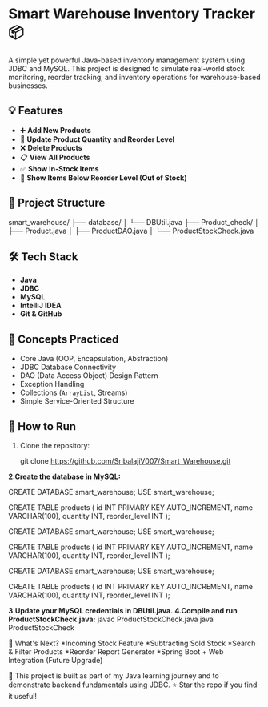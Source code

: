 # Smart Warehouse Inventory Tracker 📦

A simple yet powerful Java-based inventory management system using JDBC and MySQL. This project is designed to simulate real-world stock monitoring, reorder tracking, and inventory operations for warehouse-based businesses.

## 💡 Features

- ➕ **Add New Products**  
- 🔄 **Update Product Quantity and Reorder Level**  
- ❌ **Delete Products**  
- 📋 **View All Products**  
- ✅ **Show In-Stock Items**  
- 🚨 **Show Items Below Reorder Level (Out of Stock)**

## 📁 Project Structure

smart_warehouse/
├── database/
│ └── DBUtil.java
├── Product_check/
│ ├── Product.java
│ ├── ProductDAO.java
│ └── ProductStockCheck.java

## 🛠️ Tech Stack

- **Java**
- **JDBC**
- **MySQL**
- **IntelliJ IDEA**
- **Git & GitHub**

## 🧠 Concepts Practiced

- Core Java (OOP, Encapsulation, Abstraction)
- JDBC Database Connectivity
- DAO (Data Access Object) Design Pattern
- Exception Handling
- Collections (`ArrayList`, Streams)
- Simple Service-Oriented Structure

## 🔧 How to Run

1. Clone the repository:
   
   git clone https://github.com/SribalajiV007/Smart_Warehouse.git

**2.Create the database in MySQL:**

CREATE DATABASE smart_warehouse;
USE smart_warehouse;

CREATE TABLE products (
    id INT PRIMARY KEY AUTO_INCREMENT,
    name VARCHAR(100),
    quantity INT,
    reorder_level INT
);

CREATE DATABASE smart_warehouse;
USE smart_warehouse;

CREATE TABLE products (
    id INT PRIMARY KEY AUTO_INCREMENT,
    name VARCHAR(100),
    quantity INT,
    reorder_level INT
);

CREATE DATABASE smart_warehouse;
USE smart_warehouse;

CREATE TABLE products (
    id INT PRIMARY KEY AUTO_INCREMENT,
    name VARCHAR(100),
    quantity INT,
    reorder_level INT
);

**3.Update your MySQL credentials in DBUtil.java.**
**4.Compile and run ProductStockCheck.java:**
javac ProductStockCheck.java
java ProductStockCheck


🚀 What's Next?
*Incoming Stock Feature
*Subtracting Sold Stock
*Search & Filter Products
*Reorder Report Generator
*Spring Boot + Web Integration (Future Upgrade)

📌 This project is built as part of my Java learning journey and to demonstrate backend fundamentals using JDBC.
⭐ Star the repo if you find it useful!

